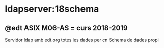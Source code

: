 # ldapserver:18schema

## @edt ASIX M06-AS = curs 2018-2019

Servidor ldap amb edt.org totes les dades per cn
Schema de dades propi

